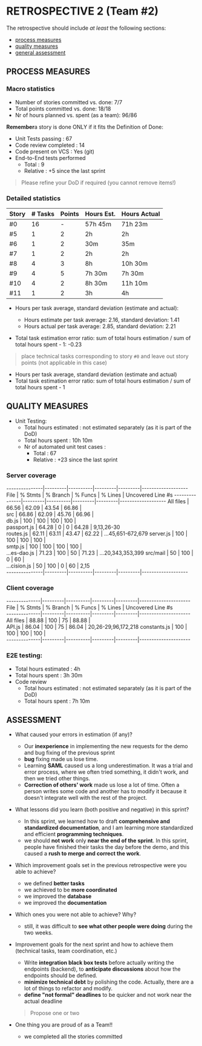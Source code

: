 # RETROSPECTIVE 2 (Team #2)

The retrospective should include _at least_ the following
sections:

- [process measures](#process-measures)
- [quality measures](#quality-measures)
- [general assessment](#assessment)

## PROCESS MEASURES

### Macro statistics

- Number of stories committed vs. done: 7/7
- Total points committed vs. done: 18/18
- Nr of hours planned vs. spent (as a team): 96/86

**Remember**a story is done ONLY if it fits the Definition of Done:

- Unit Tests passing : 67
- Code review completed : 14
- Code present on VCS : Yes (git)
- End-to-End tests performed
  - Total : 9
  - Relative : +5 since the last sprint

> Please refine your DoD if required (you cannot remove items!)

### Detailed statistics

| Story | # Tasks | Points | Hours Est. | Hours Actual |
| ----- | ------- | ------ | ---------- | ------------ |
| #0    | 16      | -      | 57h 45m    | 71h 23m      |
| #5    | 1       | 2      | 2h         | 2h           |
| #6    | 1       | 2      | 30m        | 35m          |
| #7    | 1       | 2      | 2h         | 2h           |
| #8    | 4       | 3      | 8h         | 10h 30m      |
| #9    | 4       | 5      | 7h 30m     | 7h 30m       |
| #10   | 4       | 2      | 8h 30m     | 11h 10m      |
| #11   | 1       | 2      | 3h         | 4h           |


- Hours per task average, standard deviation (estimate and actual):

  - Hours estimate per task average: 2.16, standard deviation: 1.41
  - Hours actual per task average: 2.85, standard deviation: 2.21

- Total task estimation error ratio: sum of total hours estimation / sum of total hours spent - 1: -0.23

> place technical tasks corresponding to story `#0` and leave out story points (not applicable in this case)

- Hours per task average, standard deviation (estimate and actual)
- Total task estimation error ratio: sum of total hours estimation / sum of total hours spent - 1

## QUALITY MEASURES

- Unit Testing:
  - Total hours estimated : not estimated separately (as it is part of the DoD)
  - Total hours spent : 10h 10m
  - Nr of automated unit test cases :
    - Total : 67
    - Relative : +23 since the last sprint

### Server coverage

---------------|---------|----------|---------|---------|-------------------
File           | % Stmts | % Branch | % Funcs | % Lines | Uncovered Line #s 
---------------|---------|----------|---------|---------|-------------------
All files      |   66.56 |    62.09 |   43.54 |   66.86 |                   
 src           |   66.86 |    62.09 |   45.76 |   66.96 |                   
  db.js        |     100 |      100 |     100 |     100 |                   
  passport.js  |   64.28 |        0 |       0 |   64.28 | 9,13,26-30        
  routes.js    |   62.11 |    63.11 |   43.47 |   62.22 | ...45,651-672,679 
  server.js    |     100 |      100 |     100 |     100 |                   
  smtp.js      |     100 |      100 |     100 |     100 |                   
  ...es-dao.js |   71.23 |      100 |      50 |   71.23 | ...20,343,353,399 
 src/mail      |      50 |      100 |       0 |      60 |                   
  ...cision.js |      50 |      100 |       0 |      60 | 2,15              
---------------|---------|----------|---------|---------|-------------------

### Client coverage

--------------|---------|----------|---------|---------|---------------------
File          | % Stmts | % Branch | % Funcs | % Lines | Uncovered Line #s   
--------------|---------|----------|---------|---------|---------------------
All files     |   88.88 |      100 |      75 |   88.88 |                     
 API.js       |   86.04 |      100 |      75 |   86.04 | 20,26-29,96,172,218 
 constants.js |     100 |      100 |     100 |     100 |                     
--------------|---------|----------|---------|---------|---------------------

### E2E testing:
  - Total hours estimated : 4h
  - Total hours spent : 3h 30m
- Code review
  - Total hours estimated : not estimated separately (as it is part of the DoD)
  - Total hours spent : 7h 10m

## ASSESSMENT

- What caused your errors in estimation (if any)?
  - Our **inexperience** in implementing the new requests for the demo and bug fixing of the previous sprint
  - **bug** fixing made us lose time. 
  - Learning **SAML** caused us a long underestimation. It was a trial and error process, where we often tried something, it didn't work, and then we tried other things.
  - **Correction of others' work** made us lose a lot of time. Often a person writes some code and another has to modify it because it doesn't integrate well with the rest of the project.

- What lessons did you learn (both positive and negative) in this sprint?
  - In this sprint, we learned how to draft **comprehensive and standardized documentation**, and I am learning more standardized and efficient **programming techniques**.
  - we should **not work** only **near the end of the sprint**. In this sprint, people have finished their tasks the day before the demo, and this caused a **rush to merge and correct the work**.

- Which improvement goals set in the previous retrospective were you able to achieve?
  - we defined **better tasks**
  - we achieved to be **more coordinated**
  - we improved the **database**
  - we improved the **documentation**
- Which ones you were not able to achieve? Why?
  - still, it was difficult to **see what other people were doing** during the two weeks.

- Improvement goals for the next sprint and how to achieve them (technical tasks, team coordination, etc.)
  - Write **integration black box tests** before actually writing the endpoints (backend), to **anticipate discussions** about how the endpoints should be defined.
  - **minimize technical debt** by polishing the code. Actually, there are a lot of things to refactor and modify.
  - **define "not formal" deadlines** to be quicker and not work near the actual deadline

  > Propose one or two

- One thing you are proud of as a Team!!
  - we completed all the stories committed
